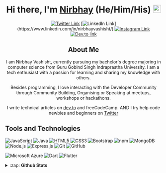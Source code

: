 <!--                                                  Hi there, I'm Nirbhay            -->
<div align="center">
  <h1>Hi there, I'm <a href="https://twitter.com/nirbhayvashisht" target="_blank">Nirbhay</a> (He/Him/His) <img src="https://media.giphy.com/media/hvRJCLFzcasrR4ia7z/giphy.gif" width="25px"> </h1>
</div>
<!--div align="center">
  <h3>💻 Computer Science Engineering Undergrad | :earth_asia: New Delhi, India <h3>  
</div-->
<div align="center">

[![Twitter Link](https://img.shields.io/twitter/follow/nirbhayvashisht?color=1DA1F2&label=%40nirbhayvashisht&logo=Twitter&style=flat)](https://twitter.com/nirbhayvashisht)
[![LinkedIn Link](https://img.shields.io/badge/linkedin/in/nirbhayvashisht%20-%230077B5.svg?&style=flat&logo=linkedin&logoColor=white")](https://www.linkedin.com/in/nirbhayvashisht/)
[![Instagram Link](https://img.shields.io/badge/instagram.com/nirbhayvashisht%20-%23E4405F.svg?&style=flat&logo=Instagram&logoColor=white)](https://www.instagram.com/nirbhayvashisht/)
[![Dev.to link](https://img.shields.io/badge/dev.to/nirbhayvashisht%20-black.svg?&style=flat&logo=dev.to&logoColor=white)](https://dev.to/nirbhayvashisht)
</div>
<!--                                                  About Me                           -->
<div align="center">
  <h2>About Me</h2>
  <p>I am Nirbhay Vashisht, currently pursuing my bachelor's degree majoring in computer science from Guru Gobind Singh Indraprastha University. I am a tech enthusiast with a passion for learning and sharing my knowledge with others.</p> 
  <p>Besides programming, I love interacting with the Developer Community through Community Building, Organising or Speaking at meetups, workshops or hackathons.   </p>
  <p>I write technical articles on <a href="https://dev.to/nirbhayvashisht">dev.to</a> and freeCodeCamp. AND I try help code newbies and beginners on <a href="https://twitter.com/nirbhayvashisht">Twitter</a></p>
</div>
<!--
<h2>Social Links</h2>
<img alt="Twitter Follow" src="https://img.shields.io/twitter/follow/nirbhayvashisht?color=1DA1F2&label=%40nirbhayvashisht&logo=Twitter&style=flat-square">
-->
<h2>Tools and Technologies</h2>

![JavaScript](https://img.shields.io/badge/-JavaScript-yellow?style=flat-square&logo=javascript&logoColor=white)
![Java](https://img.shields.io/badge/-java-45b8d8?style=flat-square&logo=java&logoColor=white)
![HTML5](https://img.shields.io/badge/-HTML5-E34F26?style=flat-square&logo=html5&logoColor=white)
![CSS3](https://img.shields.io/badge/-CSS3-1572B6?style=flat-square&logo=css3)
![Bootstrap](https://img.shields.io/badge/-Bootstrap-563D7C?style=flat-square&logo=bootstrap)
![npm](https://img.shields.io/badge/-NPM-CB3837?style=flat-square&logo=npm&logoColor=white)
![MongoDB](https://img.shields.io/badge/-MongoDB-13aa52?style=flat-square&logo=mongodb&logoColor=white)
![Node.js](https://img.shields.io/badge/-Nodejs-43853d?style=flat-square&logo=Node.js&logoColor=white)
![Express.js](https://img.shields.io/badge/express.js%20-%23404d59.svg?&style=flat-square)
![Git](https://img.shields.io/badge/-Git-black?style=flat-square&logo=git&logoColor=white)
![GitHub](https://img.shields.io/badge/-GitHub-181717?style=flat-square&logo=github&logoColor=white)

![Microsoft Azure](https://img.shields.io/badge/Microsoft%20Azure-232F7E?style=flat-square&logo=microsoft-azure&logoColor=white)
![Dart](https://img.shields.io/badge/dart-%230175C2.svg?&style=flat-square&logo=dart&logoColor=white")
![Flutter](https://img.shields.io/badge/Flutter%20-%2302569B.svg?&style=flat-square&logo=Flutter&logoColor=white)

<div align="center">
</div>



<details>
  <summary>:zap: <b>Github Stats</b></summary>

  [![nirbhayvashisht's github stats](https://github-readme-stats.nirbhayvashisht.vercel.app/api?username=nirbhayvashisht&show_icons=true)](https://github.com/nirbhayvashisht/github-readme-stats)
  [![Top Langs](https://github-readme-stats.nirbhayvashisht.vercel.app/api/top-langs/?username=nirbhayvashisht&layout=compact&langs_count=6)](https://github.com/nirbhayvashisht/github-readme-stats)

</details>
